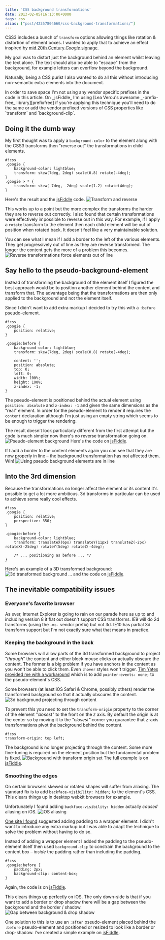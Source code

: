 ```yaml
---
title: 'CSS background transformations'
date: 2013-02-05T16:13:00+0000
tags: css
alias: ["post/42357804660/css-background-transformations/"]
---
```


CSS3 includes a bunch of `transform` options allowing things like rotation & distortion of element boxes. I wanted to apply that to achieve an effect inspired by [mid 20th Century _Googie_ signage][googie].

My goal was to distort just the background behind an element whilst leaving the text alone. The text should also be able to "escape" from the background, for example letters can overflow beyond the background.

Naturally, being a CSS purist I also wanted to do all this without introducing non-semantic extra elements into the document.

<!-- more -->

<aside>
In order to save space I'm not using any vendor specific prefixes in the code in this article. On _jsFiddle_ I'm using [Lea Verou's awesome _-prefix-free_ library][prefixfree] if you're applying this technique you'll need to do the same or add the vendor prefixed versions of CSS properties like `transform` and `background-clip`.
</aside>

## Doing it the dumb way

My first thought was to apply a `background-color` to the element along with the CSS3 transforms then "reverse out" the transformations in child elements.

	#!css
	.googie {
	    background-color: lightblue;
	    transform: skew(7deg, 2deg) scale(0.8) rotate(-4deg);
	}
	.googie > * {
	    transform: skew(-7deg, -2deg) scale(1.2) rotate(4deg);
	}

Here's the result and the [jsFiddle][fiddle1] code. ![Transform and reverse][img1]

This works up to a point but the more complex the transforms the harder they are to reverse out correctly. I also found that certain transformations were effectively impossible to reverse out in this way. For example, if I apply a `rotate` transform to the element then each child element will be out of position when rotated back. It doesn't feel like a very maintainable solution.

You can see what I mean if I add a border to the left of the various elements. They get progressively out of line as they are reverse transformed. The longer the content gets the more of a problem this becomes. ![Reverse transformations force elements out of line][img2]

## Say hello to the pseudo-background-element

Instead of transforming the background of the element itself I figured the best approach would be to position another element behind the content and transform that. The advantage being that the transformations are then only applied to the background and not the element itself.

Since I didn't want to add extra markup I decided to try this with a `:before` pseudo-element.

	#!css
	.googie {
	    position: relative;
	}

	.googie:before {
	    background-color: lightblue;
	    transform: skew(7deg, 2deg) scale(0.8) rotate(-4deg);

	    content: '';
	    position: absolute;
	    top: 0;
	    left: 0;
	    width: 100%;
	    height: 100%;
	    z-index: -1;
	}

The pseudo-element is positioned behind the actual element using `position: absolute` and `z-index: -1` and given the same dimensions as the "real" element. In order for the pseudo-element to render it requires the `content` declaration although I'm just using an empty string which seems to be enough to trigger the rendering.

The result doesn't look particularly different from the first attempt but the code is much simpler now there's no reverse transformation going on. ![Pseudo-element background][img3] Here's the code on [jsFiddle][fiddle2].

If I add a border to the content elements again you can see that they are now properly in line – the background transformation has not affected them. Win! ![Using pseudo background elements are in line][img4]

## Into the 3rd dimension

Because the transformations no longer affect the element or its content it's possible to get a lot more ambitious. 3d transforms in particular can be used to achieve some really cool effects.

	#!css
	.googie {
	    position: relative;
	    perspective: 350;
	}

	.googie:before {
	    background-color: lightblue;
	    transform: translateX(6px) translateY(11px) translateZ(-2px) rotateX(-25deg) rotateY(5deg) rotateZ(-4deg);

	    /* ... positioning as before ... */
	}

Here's an example of a 3D transformed background: ![3d transformed background][img5] … and the code on [jsFiddle][fiddle3].

## The inevitable compatibility issues

### Everyone's favorite browser

As ever, Internet Explorer is going to rain on our parade here as up to and including version 8 it flat out doesn't support CSS transforms. IE9 will do 2d transforms (using the `-ms-` vendor prefix) but not 3d. IE10 has partial 3d transform support but I'm not exactly sure what that means in practice.

### Keeping the background in the back

Some browsers will allow parts of the 3d transformed background to project "_through_" the content and either block mouse clicks or actually obscure the content. The former is a big problem if you have anchors in the content as you won't be able to click them. Even `:hover` styles won't trigger. [Tim Yates provided me with a workaround][timyates] which is to add `pointer-events: none;` to the pseudo-element's CSS.

Some browsers (at least iOS Safari & Chrome, possibly others) render the transformed background so that it actually obscures the content. ![3d background projecting through content][img6]

To prevent this you need to set the `transform-origin` property to the corner of the element *"closest"* to the front on the *z* axis. By default the origin is at the center so by moving it to the _"closest"_ corner you guarantee that z-axis transformations pivot the background behind the content.

    #!css
    transform-origin: top left;

The background is no longer projecting through the content. Some more fine-tuning is required on the element position but the fundamental problem is fixed. ![Background with transform origin set][img7] The full example is on [jsFiddle][fiddle4].

### Smoothing the edges

On certain browsers skewed or rotated shapes will suffer from aliasing. The standard fix is to add `backface-visibility: hidden;` to the element's CSS. This clears things up in desktop webkit browsers for example.

Unfortunately I found adding `backface-visibility: hidden` actually *caused* aliasing on iOS. ![iOS aliasing][img8]

[One site I found][ios-aliasing] suggested adding padding to a wrapper element. I didn't want to introduce any extra markup but I was able to adapt the technique to solve the problem without having to do so.

Instead of adding a wrapper element I added the padding to the pseudo-element itself then used `background-clip` to constrain the background to the content box – *inside* the padding rather than including the padding.

	#!css
    .googie:before {
        padding: 2px;
        background-clip: content-box;
    }

Again, the code is on [jsFiddle][fiddle5].

This clears things up perfectly on iOS. The only down-side is that if you want to add a border or drop shadow there will be a gap between the background and the border / shadow. ![Gap between background & drop shadow][img9]

One solution to this is to use an `:after` pseudo-element placed behind the `:before` pseudo-element and positioned or resized to look like a border or drop-shadow. I've created a simple example on [jsFiddle][fiddle6].

[googie]: https://www.google.com/images?q=googie+signage
[prefixfree]: http://leaverou.github.com/prefixfree/
[timyates]: https://twitter.com/tim_yates/status/294487820435865600
[ios-aliasing]: http://www.fngtps.com/2011/how-to-prevent-jagged-edges-when-using-css-transformation-in-mobile-safari/
[img1]: http://static.tumblr.com/x4ukvcb/3Mvmhr5k9/image.jpg "Element transformed & content reverse transformed"
[img2]: http://static.tumblr.com/x4ukvcb/bKlmhr5r3/image.jpg "Elements drift out of line using transform & reverse"
[img3]: http://static.tumblr.com/x4ukvcb/PFDmhr5tv/image.jpg "Pseudo background element"
[img4]: http://static.tumblr.com/x4ukvcb/X2Cmhr5vr/image.jpg "Content is correctly aligned using pseudo background element"
[img5]: http://static.tumblr.com/x4ukvcb/nWNmhr5xo/image.jpg "3D transformed background"
[img6]: http://static.tumblr.com/x4ukvcb/N4bmhr603/image.jpg "3D transformed background projecting through content"
[img7]: http://static.tumblr.com/x4ukvcb/B5Emhr61v/image.jpg "3D transformed background with origin set"
[img8]: http://static.tumblr.com/x4ukvcb/okJmhr63c/image.jpg "Edges aliasing on iOS"
[img9]: http://static.tumblr.com/x4ukvcb/rlpmhr64v/image.jpg "Gap between background & drop shadow"
[fiddle1]: http://jsfiddle.net/piraterob/sKgmM/
[fiddle2]: http://jsfiddle.net/piraterob/sKgmM/1/
[fiddle3]: http://jsfiddle.net/piraterob/sKgmM/2/
[fiddle4]: http://jsfiddle.net/piraterob/sKgmM/8/
[fiddle5]: http://jsfiddle.net/piraterob/sKgmM/9/
[fiddle6]: http://jsfiddle.net/piraterob/sKgmM/10/

